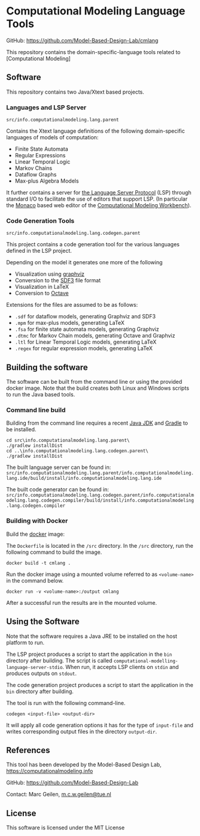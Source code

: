 # Computational Modeling Language Tools

GitHub: <https://github.com/Model-Based-Design-Lab/cmlang>

This repository contains the domain-specific-language tools related to [Computational Modeling] 
## Software

This repository contains two Java/Xtext based projects.

### Languages and LSP Server

`src/info.computationalmodeling.lang.parent`

Contains the Xtext language definitions of the following domain-specific languages of models of computation:

- Finite State Automata
- Regular Expressions
- Linear Temporal Logic
- Markov Chains
- Dataflow Graphs
- Max-plus Algebra Models

It further contains a server for [the Language Server Protocol](https://microsoft.github.io/language-server-protocol/) (LSP) through standard I/O to facilitate the use of editors that support LSP. (In particular the [Monaco](https://microsoft.github.io/monaco-editor/) based web editor of the [Computational Modeling Workbench](https://computationalmodeling.info/cmwb)).

### Code Generation Tools

`src/info.computationalmodeling.lang.codegen.parent`

This project contains a code generation tool for the various languages defined in the LSP project.

Depending on the model it generates one more of the following

- Visualization using [graphviz](https:/graphviz.org)
- Conversion to the [SDF3](https://www.es.ele.tue.nl/sdf3) file format
- Visualization in LaTeX
- Conversion to [Octave](https://octave.org)

Extensions for the files are assumed to be as follows:

- `.sdf` for dataflow models, generating Graphviz and SDF3
- `.mpm` for max-plus models, generating LaTeX
- `.fsa` for finite state automata models, generating Graphviz
- `.dtmc` for Markov Chain models, generating Octave and Graphviz
- `.ltl` for Linear Temporal Logic models, generating LaTeX
- `.regex` for regular expression models, generating LaTeX


## Building the software

The software can be built from the command line or using the provided docker image. Note that the build creates both Linux and Windows scripts to run the Java based tools.

### Command line build

Building from the command line requires a recent [Java JDK](https://adoptium.net/) and [Gradle](https://gradle.org/install/) to be installed.

``` shell
cd src\info.computationalmodeling.lang.parent\
./gradlew installDist
cd ..\info.computationalmodeling.lang.codegen.parent\
./gradlew installDist
```

The built language server can be found in:
`src/info.computationalmodeling.lang.parent/info.computationalmodeling.lang.ide/build/install/info.computationalmodeling.lang.ide`

The built code generator can be found in:
`src/info.computationalmodeling.lang.codegen.parent/info.computationalmodeling.lang.codegen.compiler/build/install/info.computationalmodeling.lang.codegen.compiler`

### Building with Docker

Build the [docker](https://www.docker.com/) image:

The `Dockerfile` is located in the `/src` directory.
In the `/src` directory, run the following command to build the image.

``` shell
docker build -t cmlang .
```

Run the docker image using a mounted volume referred to as `<volume-name>` in the command below.

``` shell
docker run -v <volume-name>:/output cmlang
```

After a successful run the results are in the mounted volume.

## Using the Software

Note that the software requires a Java JRE to be installed on the host platform to run.

The LSP project produces a script to start the application in the `bin` directory after building. The script is called `computational-modelling-language-server-stdio`. When run, it accepts LSP clients on `stdin` and produces outputs on `stdout`.

The code generation project produces a script to start the application in the `bin` directory after building.

The tool is run with the following command-line.

`codegen <input-file> <output-dir>`

It will apply all code generation options it has for the type of `input-file` and writes corresponding output files in the directory `output-dir`.


## References

This tool has been developed by the Model-Based Design Lab, <https://computationalmodeling.info>

GitHub: <https://github.com/Model-Based-Design-Lab>

Contact: Marc Geilen, <m.c.w.geilen@tue.nl>

## License

This software is licensed under the MIT License
